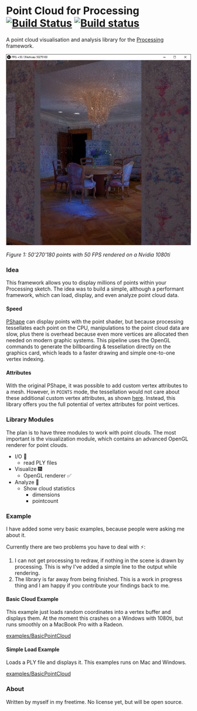 # Point Cloud for Processing [![Build Status](https://travis-ci.org/cansik/pointcloud-processing.svg?branch=master)](https://travis-ci.org/cansik/pointcloud-processing) [![Build status](https://ci.appveyor.com/api/projects/status/nbuo6sxyx40weisi?svg=true)](https://ci.appveyor.com/project/cansik/pointcloud-processing)
A point cloud visualisation and analysis library for the [Processing](https://processing.org/) framework.

![Example](readme/pcl50-2.jpg)

*Figure 1: 50'270'180 points with 50 FPS rendered on a Nvidia 1080ti*

### Idea
This framework allows you to display millions of points within your Processing sketch. The idea was to build a simple, although a performant framework, which can load, display, and even analyze point cloud data.

#### Speed

[PShape](https://github.com/processing/processing/blob/master/core/src/processing/opengl/PShapeOpenGL.java) can display points with the point shader, but because processing tessellates each point on the CPU, manipulations to the point cloud data are slow, plus there is overhead because even more vertices are allocated then needed on modern graphic systems. This pipeline uses the OpenGL commands to generate the billboarding & tessellation directly on the graphics card, which leads to a faster drawing and simple one-to-one vertex indexing.

#### Attributes
With the original PShape, it was possible to add custom vertex attributes to a mesh. However, in `POINTS` mode, the tessellation would not care about these additional custom vertex attributes, as shown [here](https://github.com/processing/processing/issues/5895). Instead, this library offers you the full potential of vertex attributes for point vertices.

### Library Modules
The plan is to have three modules to work with point clouds. The most important is the visualization module, which contains an advanced OpenGL renderer for point clouds.

- I/O 🐙
	- read PLY files
- Visualize 🎆
	- OpenGL renderer ✅
- Analyze 🧮
	- Show cloud statistics
		- dimensions
		- pointcount

### Example
I have added some very basic examples, because people were asking me about it.

Currently there are two problems you have to deal with ⚡️:

1. I can not get processing to redraw, if nothing in the scene is drawn by processing. This is why I've added a simple line to the output while rendering.
2. The library is far away from being finished. This is a work in progress thing and I am happy if you contribute your findings back to me.

#### Basic Cloud Example
This example just loads random coordinates into a vertex buffer and displays them. At the moment this crashes on a Windows with 1080ti, but runs smoothly on a MacBook Pro with a Radeon.

[examples/BasicPointCloud](examples/BasicPointCloud)

#### Simple Load Example

Loads a PLY file and displays it. This examples runs on Mac and Windows.

[examples/BasicPointCloud](examples/BasicPointCloud)

### About
Written by myself in my freetime. No license yet, but will be open source.
